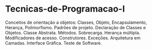 # Tecnicas-de-Programacao-I
Conceitos de orientação a objetos: Classes, Objeto, Encapsulamento, Herança, Polimorfismo. Padrões de projeto. Declaração de Classes e Objetos. Classe Abstrata. Métodos. Sobrecarga. Herança múltipla. Modificadores de acesso. Construtores. Exceções. Arquitetura em Camadas. Interface Gráfica. Teste de Software.
